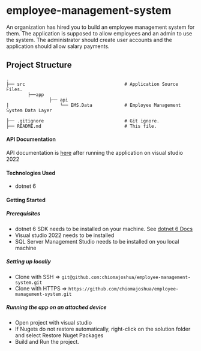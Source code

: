 ﻿# employee-management-system
An organization has hired you to build an employee management system for them. The application is supposed to allow employees and an admin to use the system. The administrator should create user accounts and the application should allow salary payments.

## Project Structure

    .
    ├── src                                     # Application Source Files.
            ├──app
                    ├── api
    |                   └── EMS.Data            # Employee Management System Data Layer
    
    ├── .gitignore                              # Git ignore.
    ├── README.md                               # This file.
    

#### API Documentation
API documentation is [here](https://{deployedLocation}/swagger) after running the application on visual studio 2022

#### Technologies Used
- dotnet 6


#### Getting Started

##### Prerequisites
- dotnet 6 SDK needs to be installed on your machine. See [dotnet 6 Docs](https://dotnet.microsoft.com/en-us/download/dotnet/6.0)
- Visual studio 2022 needs to be installed
- SQL Server Management Studio needs to be installed on you local machine

##### Setting up locally
- Clone with SSH => `git@github.com:chiomajoshua/employee-management-system.git`
- Clone with HTTPS => `https://github.com/chiomajoshua/employee-management-system.git`


##### Running the app on an attached device
- Open project with visual studio
- If Nugets do not restore automatically, right-click on the solution folder and select Restore Nuget Packages
- Build and Run the project.